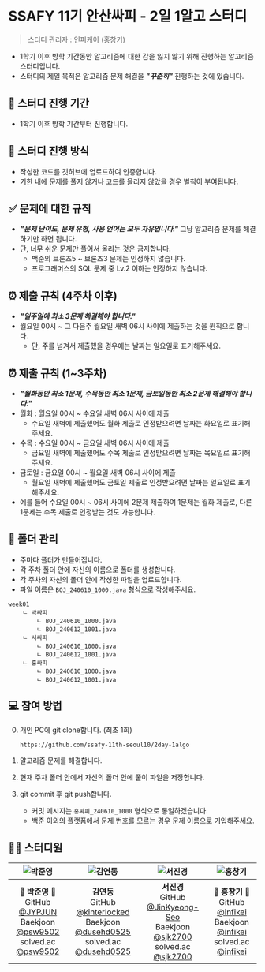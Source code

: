 # SSAFY 11기 안산싸피 - 2일 1알고 스터디

> 스터디 관리자 : 인피케이 (홍창기)

- 1학기 이후 방학 기간동안 알고리즘에 대한 감을 잃지 않기 위해 진행하는 알고리즘 스터디입니다.
- 스터디의 제일 목적은 알고리즘 문제 해결을 ***"꾸준히"*** 진행하는 것에 있습니다.

## 📆 스터디 진행 기간

- 1학기 이후 방학 기간부터 진행합니다.

## 📝 스터디 진행 방식

- 작성한 코드를 깃허브에 업로드하여 인증합니다.
- 기한 내에 문제를 풀지 않거나 코드를 올리지 않았을 경우 벌칙이 부여됩니다.

## ✅ 문제에 대한 규칙

- ***"문제 난이도, 문제 유형, 사용 언어는 모두 자유입니다."*** 그냥 알고리즘 문제를 해결하기만 하면 됩니다.
- 단, 너무 쉬운 문제만 풀어서 올리는 것은 금지합니다.
    - 백준의 브론즈5 ~ 브론즈3 문제는 인정하지 않습니다.
    - 프로그래머스의 SQL 문제 중 Lv.2 이하는 인정하지 않습니다.

## ⏰ 제출 규칙 (4주차 이후)

- ***"일주일에 최소 3문제 해결해야 합니다."***
- 월요일 00시 ~ 그 다음주 월요일 새벽 06시 사이에 제출하는 것을 원칙으로 합니다.
    - 단, 주를 넘겨서 제출했을 경우에는 날짜는 일요일로 표기해주세요.

## ⏰ 제출 규칙 (1~3주차)

- ***"월화동안 최소 1문제, 수목동안 최소 1문제, 금토일동안 최소 2문제 해결해야 합니다."***
- 월화 : 월요일 00시 ~ 수요일 새벽 06시 사이에 제출
    - 수요일 새벽에 제출했어도 월화 제출로 인정받으려면 날짜는 화요일로 표기해주세요.
- 수목 : 수요일 00시 ~ 금요일 새벽 06시 사이에 제출
    - 금요일 새벽에 제출했어도 수목 제출로 인정받으려면 날짜는 목요일로 표기해주세요.
- 금토일 : 금요일 00시 ~ 월요일 새벽 06시 사이에 제출
    - 월요일 새벽에 제출했어도 금토일 제출로 인정받으려면 날짜는 일요일로 표기해주세요.
- 예를 들어 수요일 00시 ~ 06시 사이에 2문제 제출하여 1문제는 월화 제출로, 다른 1문제는 수목 제출로 인정받는 것도 가능합니다.

## 📂 폴더 관리

- 주마다 폴더가 만들어집니다.
- 각 주차 폴더 안에 자신의 이름으로 폴더를 생성합니다.
- 각 주차의 자신의 폴더 안에 작성한 파일을 업로드합니다.
- 파일 이름은 `BOJ_240610_1000.java` 형식으로 작성해주세요.

```text
week01
    ㄴ 박싸피
        ㄴ BOJ_240610_1000.java
        ㄴ BOJ_240612_1001.java
    ㄴ 서싸피
        ㄴ BOJ_240610_1000.java
        ㄴ BOJ_240612_1001.java
    ㄴ 홍싸피
        ㄴ BOJ_240610_1000.java
        ㄴ BOJ_240612_1001.java
```

## 💻 참여 방법

0. 개인 PC에 git clone합니다. (최초 1회)

    ```
    https://github.com/ssafy-11th-seoul10/2day-1algo
    ```

1. 알고리즘 문제를 해결합니다.

2. 현재 주차 폴더 안에서 자신의 폴더 안에 풀이 파일을 저장합니다.

3. git commit 후 git push합니다.

    - 커밋 메시지는 `홍싸피_240610_1000` 형식으로 통일하겠습니다.
    - 백준 이외의 플랫폼에서 문제 번호를 모르는 경우 문제 이름으로 기입해주세요.

## 👨‍💻 스터디원

|    ![박준영](https://avatars.githubusercontent.com/u/156387559)    |    ![김연동](https://avatars.githubusercontent.com/u/87691535)    |    ![서진경](https://avatars.githubusercontent.com/u/103301658)    |    ![홍창기](https://raw.githubusercontent.com/infikei/infikei-contents/main/logo/infikei_logo_v2_dark_blue_480.png)    |
| :---: | :---: | :---: | :---: |
|    🐼 **박준영** 🐼 <br/> GitHub [@JYPJUN](https://gitshub.com/JYPJUN) <br/> Baekjoon [@psw9502](https://www.acmicpc.net/user/psw9502) <br/> solved.ac [@psw9502](https://solved.ac/profile/psw9502)    |    **김연동** <br/> GitHub [@kinterlocked](https://github.com/kinterlocked) <br/> Baekjoon [@dusehd0525](https://www.acmicpc.net/user/dusehd0525) <br/> solved.ac [@dusehd0525](https://solved.ac/profile/dusehd0525)    |    **서진경** <br/> GitHub [@JinKyeong-Seo](https://github.com/JinKyeong-Seo) <br/> Baekjoon [@sjk2700](https://www.acmicpc.net/user/sjk2700) <br/> solved.ac [@sjk2700](https://solved.ac/profile/sjk2700)    |    💠 **홍창기** 💠 <br/> GitHub [@infikei](https://github.com/infikei) <br/> Baekjoon [@infikei](https://www.acmicpc.net/user/infikei) <br/> solved.ac [@infikei](https://solved.ac/profile/infikei)    |
